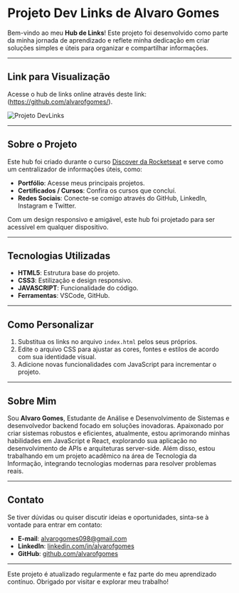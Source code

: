 # Projeto Dev Links de Alvaro Gomes

Bem-vindo ao meu **Hub de Links**! Este projeto foi desenvolvido como parte da minha jornada de aprendizado e reflete minha dedicação em criar soluções simples e úteis para organizar e compartilhar informações.

---

## Link para Visualização

Acesse o hub de links online através deste link: (https://github.com/alvarofgomes/).

<img alt="Projeto DevLinks" src='.github/Preview.png' >

---

## Sobre o Projeto

Este hub foi criado durante o curso [Discover da Rocketseat](https://app.rocketseat.com.br/journey/discover/contents) e serve como um centralizador de informações úteis, como:

- **Portfólio**: Acesse meus principais projetos.
- **Certificados / Cursos**: Confira os cursos que concluí.
- **Redes Sociais**: Conecte-se comigo através do GitHub, LinkedIn, Instagram e Twitter.

Com um design responsivo e amigável, este hub foi projetado para ser acessível em qualquer dispositivo.

---

## Tecnologias Utilizadas

- **HTML5**: Estrutura base do projeto.
- **CSS3**: Estilização e design responsivo.
- **JAVASCRIPT**: Funcionalidade do código.
- **Ferramentas**: VSCode, GitHub.

---

## Como Personalizar

1. Substitua os links no arquivo `index.html` pelos seus próprios.
2. Edite o arquivo CSS para ajustar as cores, fontes e estilos de acordo com sua identidade visual.
3. Adicione novas funcionalidades com JavaScript para incrementar o projeto.

---

## Sobre Mim

Sou **Alvaro Gomes**, Estudante de Análise e Desenvolvimento de Sistemas e desenvolvedor backend focado em soluções inovadoras. Apaixonado por criar sistemas robustos e eficientes, atualmente, estou aprimorando minhas habilidades em JavaScript e React, explorando sua aplicação no desenvolvimento de APIs e arquiteturas server-side. Além disso, estou trabalhando em um projeto acadêmico na área de Tecnologia da Informação, integrando tecnologias modernas para resolver problemas reais.

---

## Contato

Se tiver dúvidas ou quiser discutir ideias e oportunidades, sinta-se à vontade para entrar em contato:

- **E-mail**: [alvarogomes098@gmail.com](mailto:alvarogomes098@gmail.com)
- **LinkedIn**: [linkedin.com/in/alvarofgomes](https://www.linkedin.com/in/alvarofgomes)
- **GitHub**: [github.com/alvarofgomes](https://github.com/alvarofgomes)

---

Este projeto é atualizado regularmente e faz parte do meu aprendizado contínuo. Obrigado por visitar e explorar meu trabalho!